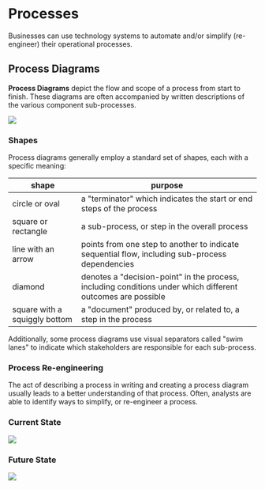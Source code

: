# Processes

Businesses can use technology systems to automate and/or simplify (re-engineer) their operational processes.

## Process Diagrams

**Process Diagrams** depict the flow and scope of a process from start to finish. These diagrams are often accompanied by written descriptions of the various component sub-processes.

![](https://user-images.githubusercontent.com/1328807/54886432-41d6cf80-4e5e-11e9-97f0-be61566285b2.png)

### Shapes

Process diagrams generally employ a standard set of shapes, each with a specific meaning:

shape | purpose
--- | ---
circle or oval | a "terminator" which indicates the start or end steps of the process
square or rectangle | a sub-process, or step in the overall process
line with an arrow | points from one step to another to indicate sequential flow, including sub-process dependencies
diamond | denotes a "decision-point" in the process, including conditions under which different outcomes are possible
square with a squiggly bottom | a "document" produced by, or related to, a step in the process

Additionally, some process diagrams use visual separators called "swim lanes" to indicate which stakeholders are responsible for each sub-process.

### Process Re-engineering

The act of describing a process in writing and creating a process diagram usually leads to a better understanding of that process. Often, analysts are able to identify ways to simplify, or re-engineer a process.

### Current State

![](https://user-images.githubusercontent.com/1328807/54886429-41d6cf80-4e5e-11e9-8772-21cf2f82d893.png)

### Future State

![](https://user-images.githubusercontent.com/1328807/54886430-41d6cf80-4e5e-11e9-8325-7bb54bba4435.png)
